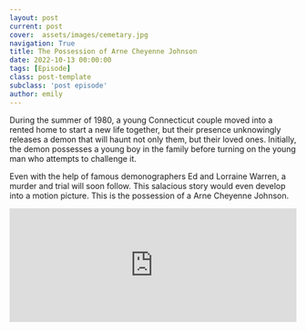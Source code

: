 ```yaml
---
layout: post
current: post
cover:  assets/images/cemetary.jpg
navigation: True
title: The Possession of Arne Cheyenne Johnson
date: 2022-10-13 00:00:00
tags: [Episode]
class: post-template
subclass: 'post episode'
author: emily
---
```


During the summer of 1980, a young Connecticut couple moved into a rented home to start a new life together, but their presence unknowingly releases a demon that will haunt not only them, but their loved ones. Initially, the demon possesses a young boy in the family before turning on the young man who attempts to challenge it.

Even with the help of famous demonographers Ed and Lorraine Warren, a murder and trial will soon follow. This salacious story would even develop into a motion picture. This is the possession of a Arne Cheyenne Johnson. 

<iframe src="https://www.buzzsprout.com/2049734/11482979-the-possession-of-arne-cheyenne-johnson?client_source=small_player&iframe=true" loading="lazy" width="100%" height="200" frameborder="0" scrolling="no" title='Hosting Evil, The Possession of Arne Cheyenne Johnson'></iframe>